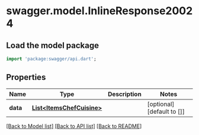 # swagger.model.InlineResponse20024

## Load the model package
```dart
import 'package:swagger/api.dart';
```

## Properties
Name | Type | Description | Notes
------------ | ------------- | ------------- | -------------
**data** | [**List&lt;ItemsChefCuisine&gt;**](ItemsChefCuisine.md) |  | [optional] [default to []]

[[Back to Model list]](../README.md#documentation-for-models) [[Back to API list]](../README.md#documentation-for-api-endpoints) [[Back to README]](../README.md)

